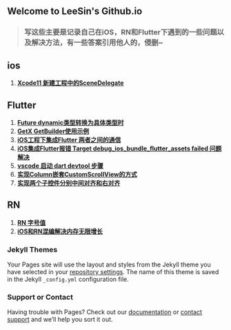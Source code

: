 ## Welcome to LeeSin's Github.io



> ### 写这些主要是记录自己在iOS，RN和Flutter下遇到的一些问题以及解决方法，有一些答案引用他人的，侵删~



## ios

1.   [**Xcode11 新建工程中的SceneDelegate**](https://github.com/PhoenixLeeSin/PhoenixLeeSin.github.io/blob/main/iOS/Xcode11%20%E6%96%B0%E5%BB%BA%E5%B7%A5%E7%A8%8B%E4%B8%AD%E7%9A%84SceneDelegate.md)

## Flutter

1. [**Future dynamic类型转换为具体类型时**](https://github.com/PhoenixLeeSin/PhoenixLeeSin.github.io/blob/main/Flutter/Future%3Cdynamic%3E%E7%B1%BB%E5%9E%8B%E8%BD%AC%E6%8D%A2%E4%B8%BA%E5%85%B7%E4%BD%93%E7%B1%BB%E5%9E%8B%E6%97%B6.md)
2. [**GetX GetBuilder使用示例**](https://github.com/PhoenixLeeSin/PhoenixLeeSin.github.io/blob/main/Flutter/GetX%20GetBuilder%E4%BD%BF%E7%94%A8%E7%A4%BA%E4%BE%8B.md)
3. [**iOS工程下集成Flutter 两者之间的通信**](https://github.com/PhoenixLeeSin/PhoenixLeeSin.github.io/blob/main/Flutter/iOS%E5%B7%A5%E7%A8%8B%E4%B8%8B%E9%9B%86%E6%88%90Flutter%20%E4%B8%A4%E8%80%85%E4%B9%8B%E9%97%B4%E7%9A%84%E9%80%9A%E4%BF%A1.md)
4. [**iOS集成Flutter报错 Target debug_ios_bundle_flutter_assets failed 问题解决**](https://github.com/PhoenixLeeSin/PhoenixLeeSin.github.io/blob/main/Flutter/iOS%E9%9B%86%E6%88%90Flutter%E6%8A%A5%E9%94%99%E9%97%AE%E9%A2%98%E8%A7%A3%E5%86%B3.md)
5. [**vscode 启动 dart devtool 步骤**](https://github.com/PhoenixLeeSin/PhoenixLeeSin.github.io/blob/main/Flutter/vscode%20%E5%90%AF%E5%8A%A8%20dart%20devtool%20%E6%AD%A5%E9%AA%A4.md)
6. [**实现Column嵌套CustomScrollView的方式**](https://github.com/PhoenixLeeSin/PhoenixLeeSin.github.io/blob/main/Flutter/%E5%AE%9E%E7%8E%B0Column%E5%B5%8C%E5%A5%97CustomScrollView%E7%9A%84%E6%96%B9%E5%BC%8F.md)
7. [**实现两个子控件分别中间对齐和右对齐**](https://github.com/PhoenixLeeSin/PhoenixLeeSin.github.io/blob/main/Flutter/%E5%AE%9E%E7%8E%B0%E4%B8%A4%E4%B8%AA%E5%AD%90%E6%8E%A7%E4%BB%B6%E5%88%86%E5%88%AB%E4%B8%AD%E9%97%B4%E5%AF%B9%E9%BD%90%E5%92%8C%E5%8F%B3%E5%AF%B9%E9%BD%90.md)



## RN

1. [**RN 字号值**](https://github.com/PhoenixLeeSin/PhoenixLeeSin.github.io/blob/main/RN/RN%20%E5%AD%97%E5%8F%B7%E5%80%BC.md)
2. [**iOS和RN混编解决内存无限增长**](https://github.com/PhoenixLeeSin/PhoenixLeeSin.github.io/blob/main/RN/iOS%E5%92%8CRN%E6%B7%B7%E7%BC%96%E8%A7%A3%E5%86%B3%E5%86%85%E5%AD%98%E6%97%A0%E9%99%90%E5%A2%9E%E9%95%BF.md)



### Jekyll Themes

Your Pages site will use the layout and styles from the Jekyll theme you have selected in your [repository settings](https://github.com/PhoenixLeeSin/PhoenixLeeSin.github.io/settings/pages). The name of this theme is saved in the Jekyll `_config.yml` configuration file.

### Support or Contact

Having trouble with Pages? Check out our [documentation](https://docs.github.com/categories/github-pages-basics/) or [contact support](https://support.github.com/contact) and we’ll help you sort it out.
